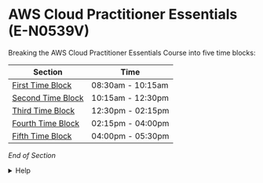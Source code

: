 # AWS Cloud Practitioner Essentials (E-N0539V)

Breaking the AWS Cloud Practitioner Essentials Course into five time blocks: 


| Section | Time |
| --- | --- |
| [First Time Block](https://github.com/jamesbuckett/aws-cloud-practitioner-essentials/blob/main/01-first-time-block.md) | 08:30am - 10:15am |
| [Second Time Block](https://github.com/jamesbuckett/aws-cloud-practitioner-essentials/blob/main/02-second-time-block.md) | 10:15am - 12:30pm |
| [Third Time Block](https://github.com/jamesbuckett/aws-cloud-practitioner-essentials/blob/main/03-third-time-block.md) | 12:30pm - 02:15pm |
| [Fourth Time Block](https://github.com/jamesbuckett/aws-cloud-practitioner-essentials/blob/main/04-fourth-time-block.md) | 02:15pm - 04:00pm |
| [Fifth Time Block](https://github.com/jamesbuckett/aws-cloud-practitioner-essentials/blob/main/05-fifth-time-block.md) | 04:00pm - 05:30pm |

*End of Section*


<details class="faq box"><summary>Help</summary>
<p>

</p>
</details>